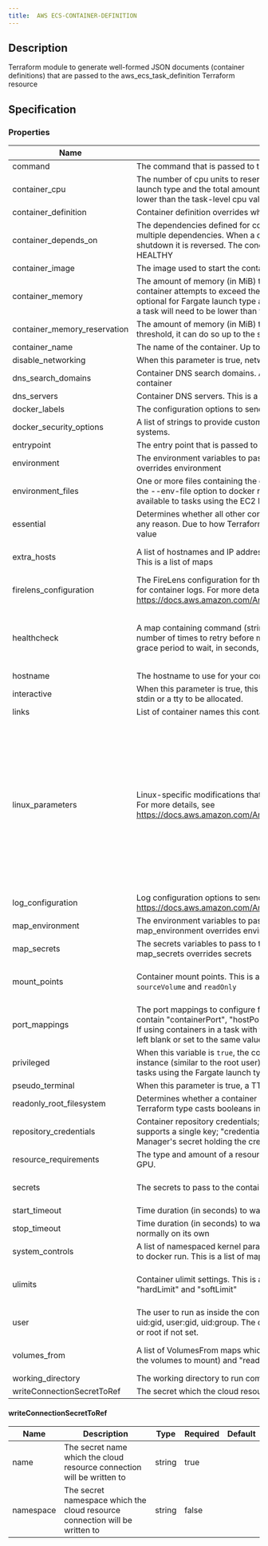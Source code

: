 ```yaml
---
title:  AWS ECS-CONTAINER-DEFINITION
---
```


## Description

Terraform module to generate well-formed JSON documents (container definitions) that are passed to the  aws_ecs_task_definition Terraform resource

## Specification


### Properties

 Name | Description | Type | Required | Default 
 ------------ | ------------- | ------------- | ------------- | ------------- 
 command | The command that is passed to the container | list(string) | false |  
 container_cpu | The number of cpu units to reserve for the container. This is optional for tasks using Fargate launch type and the total amount of container_cpu of all containers in a task will need to be lower than the task-level cpu value | number | false |  
 container_definition | Container definition overrides which allows for extra keys or overriding existing keys. | map(any) | false |  
 container_depends_on | The dependencies defined for container startup and shutdown. A container can contain multiple dependencies. When a dependency is defined for container startup, for container shutdown it is reversed. The condition can be one of START, COMPLETE, SUCCESS or HEALTHY | list(object({\n    containerName = string\n    condition     = string\n  })) | false |  
 container_image | The image used to start the container. Images in the Docker Hub registry available by default | string | true |  
 container_memory | The amount of memory (in MiB) to allow the container to use. This is a hard limit, if the container attempts to exceed the container_memory, the container is killed. This field is optional for Fargate launch type and the total amount of container_memory of all containers in a task will need to be lower than the task memory value | number | false |  
 container_memory_reservation | The amount of memory (in MiB) to reserve for the container. If container needs to exceed this threshold, it can do so up to the set container_memory hard limit | number | false |  
 container_name | The name of the container. Up to 255 characters ([a-z], [A-Z], [0-9], -, _ allowed) | string | true |  
 disable_networking | When this parameter is true, networking is disabled within the container. | bool | false |  
 dns_search_domains | Container DNS search domains. A list of DNS search domains that are presented to the container | list(string) | false |  
 dns_servers | Container DNS servers. This is a list of strings specifying the IP addresses of the DNS servers | list(string) | false |  
 docker_labels | The configuration options to send to the `docker_labels` | map(string) | false |  
 docker_security_options | A list of strings to provide custom labels for SELinux and AppArmor multi-level security systems. | list(string) | false |  
 entrypoint | The entry point that is passed to the container | list(string) | false |  
 environment | The environment variables to pass to the container. This is a list of maps. map_environment overrides environment | list(object({\n    name  = string\n    value = string\n  })) | false |  
 environment_files | One or more files containing the environment variables to pass to the container. This maps to the --env-file option to docker run. The file must be hosted in Amazon S3. This option is only available to tasks using the EC2 launch type. This is a list of maps | list(object({\n    value = string\n    type  = string\n  })) | false |  
 essential | Determines whether all other containers in a task are stopped, if this container fails or stops for any reason. Due to how Terraform type casts booleans in json it is required to double quote this value | bool | false |  
 extra_hosts | A list of hostnames and IP address mappings to append to the /etc/hosts file on the container. This is a list of maps | list(object({\n    ipAddress = string\n    hostname  = string\n  })) | false |  
 firelens_configuration | The FireLens configuration for the container. This is used to specify and configure a log router for container logs. For more details, see https://docs.aws.amazon.com/AmazonECS/latest/APIReference/API_FirelensConfiguration.html | object({\n    type    = string\n    options = map(string)\n  }) | false |  
 healthcheck | A map containing command (string), timeout, interval (duration in seconds), retries (1-10, number of times to retry before marking container unhealthy), and startPeriod (0-300, optional grace period to wait, in seconds, before failed healthchecks count toward retries) | object({\n    command     = list(string)\n    retries     = number\n    timeout     = number\n    interval    = number\n    startPeriod = number\n  }) | false |  
 hostname | The hostname to use for your container. | string | false |  
 interactive | When this parameter is true, this allows you to deploy containerized applications that require stdin or a tty to be allocated. | bool | false |  
 links | List of container names this container can communicate with without port mappings | list(string) | false |  
 linux_parameters | Linux-specific modifications that are applied to the container, such as Linux kernel capabilities. For more details, see https://docs.aws.amazon.com/AmazonECS/latest/APIReference/API_LinuxParameters.html | object({\n    capabilities = object({\n      add  = list(string)\n      drop = list(string)\n    })\n    devices = list(object({\n      containerPath = string\n      hostPath      = string\n      permissions   = list(string)\n    }))\n    initProcessEnabled = bool\n    maxSwap            = number\n    sharedMemorySize   = number\n    swappiness         = number\n    tmpfs = list(object({\n      containerPath = string\n      mountOptions  = list(string)\n      size          = number\n    }))\n  }) | false |  
 log_configuration | Log configuration options to send to a custom log driver for the container. For more details, see https://docs.aws.amazon.com/AmazonECS/latest/APIReference/API_LogConfiguration.html | any | false |  
 map_environment | The environment variables to pass to the container. This is a map of string: {key: value}. map_environment overrides environment | map(string) | false |  
 map_secrets | The secrets variables to pass to the container. This is a map of string: {key: value}. map_secrets overrides secrets | map(string) | false |  
 mount_points | Container mount points. This is a list of maps, where each map should contain `containerPath`, `sourceVolume` and `readOnly` | list(object({\n    containerPath = string\n    sourceVolume  = string\n    readOnly      = bool\n  })) | false |  
 port_mappings | The port mappings to configure for the container. This is a list of maps. Each map should contain "containerPort", "hostPort", and "protocol", where "protocol" is one of "tcp" or "udp". If using containers in a task with the awsvpc or host network mode, the hostPort can either be left blank or set to the same value as the containerPort | list(object({\n    containerPort = number\n    hostPort      = number\n    protocol      = string\n  })) | false |  
 privileged | When this variable is `true`, the container is given elevated privileges on the host container instance (similar to the root user). This parameter is not supported for Windows containers or tasks using the Fargate launch type. | bool | false |  
 pseudo_terminal | When this parameter is true, a TTY is allocated.  | bool | false |  
 readonly_root_filesystem | Determines whether a container is given read-only access to its root filesystem. Due to how Terraform type casts booleans in json it is required to double quote this value | bool | false |  
 repository_credentials | Container repository credentials; required when using a private repo.  This map currently supports a single key; "credentialsParameter", which should be the ARN of a Secrets Manager's secret holding the credentials | map(string) | false |  
 resource_requirements | The type and amount of a resource to assign to a container. The only supported resource is a GPU. | list(object({\n    type  = string\n    value = string\n  })) | false |  
 secrets | The secrets to pass to the container. This is a list of maps | list(object({\n    name      = string\n    valueFrom = string\n  })) | false |  
 start_timeout | Time duration (in seconds) to wait before giving up on resolving dependencies for a container | number | false |  
 stop_timeout | Time duration (in seconds) to wait before the container is forcefully killed if it doesn't exit normally on its own | number | false |  
 system_controls | A list of namespaced kernel parameters to set in the container, mapping to the --sysctl option to docker run. This is a list of maps: { namespace = "", value = ""} | list(map(string)) | false |  
 ulimits | Container ulimit settings. This is a list of maps, where each map should contain "name", "hardLimit" and "softLimit" | list(object({\n    name      = string\n    hardLimit = number\n    softLimit = number\n  })) | false |  
 user | The user to run as inside the container. Can be any of these formats: user, user:group, uid, uid:gid, user:gid, uid:group. The default (null) will use the container's configured `USER` directive or root if not set. | string | false |  
 volumes_from | A list of VolumesFrom maps which contain "sourceContainer" (name of the container that has the volumes to mount) and "readOnly" (whether the container can write to the volume) | list(object({\n    sourceContainer = string\n    readOnly        = bool\n  })) | false |  
 working_directory | The working directory to run commands inside the container | string | false |  
 writeConnectionSecretToRef | The secret which the cloud resource connection will be written to | [writeConnectionSecretToRef](#writeConnectionSecretToRef) | false |  


#### writeConnectionSecretToRef

 Name | Description | Type | Required | Default 
 ------------ | ------------- | ------------- | ------------- | ------------- 
 name | The secret name which the cloud resource connection will be written to | string | true |  
 namespace | The secret namespace which the cloud resource connection will be written to | string | false |  
